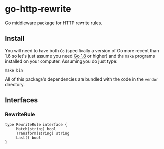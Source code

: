 # go-http-rewrite

Go middleware package for HTTP rewrite rules.

## Install

You will need to have both `Go` (specifically a version of Go more recent than 1.6 so let's just assume you need [Go 1.8](https://golang.org/dl/) or higher) and the `make` programs installed on your computer. Assuming you do just type:

```
make bin
```

All of this package's dependencies are bundled with the code in the `vendor` directory.

## Interfaces

### RewriteRule

```
type RewriteRule interface {
     Match(string) bool
     Transform(string) string
     Last() bool
}
```
